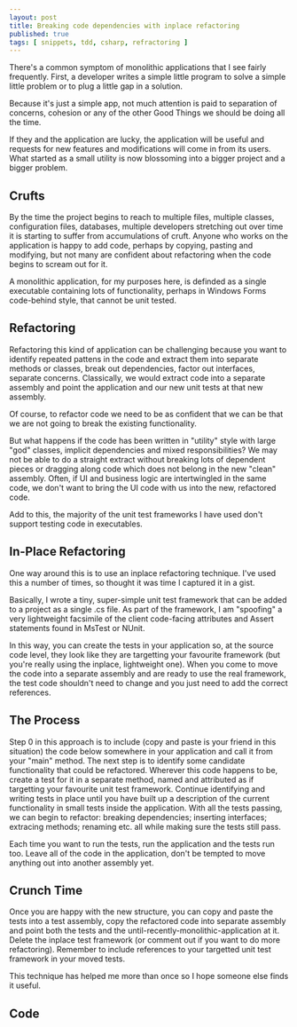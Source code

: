 ```yaml
---
layout: post
title: Breaking code dependencies with inplace refactoring
published: true
tags: [ snippets, tdd, csharp, refractoring ]
---
```


There's a common symptom of monolithic applications that I see fairly 
frequently. First, a developer writes a simple little program to solve a 
simple little problem or to plug a little gap in a solution.

Because it's just a simple app, not much attention is paid to separation 
of concerns, cohesion or any of the other Good Things we should be doing 
all the time.

If they and the application are lucky, the application will be useful and 
requests for new features and modifications will come in from its users. 
What started as a small utility is now blossoming into a bigger project and 
a bigger problem.

## Crufts
By the time the project begins to reach to multiple files, multiple classes, 
configuration files, databases, multiple developers stretching out over time 
it is starting to suffer from accumulations of cruft. Anyone who works on 
the application is happy to add code, perhaps by copying, pasting and modifying, 
but not many are confident about refactoring when the code begins to scream 
out for it.

A monolithic application, for my purposes here, is definded as a single executable 
containing lots of functionality, perhaps in Windows Forms code-behind style, 
that cannot be unit tested. 

## Refactoring
Refactoring this kind of application can be challenging because you want 
to identify repeated pattens in the code and extract them into separate methods 
or classes, break out dependencies, factor out interfaces, separate concerns. 
Classically, we would extract code into a separate assembly and point the 
application and our new unit tests at that new assembly. 

Of course, to refactor code we need to be as confident that we can be that 
we are not going to break the existing functionality. 

But what happens if the code has been written in "utility" style with large "god" 
classes, implicit dependencies and mixed responsibilities? We may not be able 
to do a straight extract without breaking lots of dependent pieces or dragging 
along code which does not belong in the new "clean" assembly. Often, if UI 
and business logic are intertwingled in the same code, we don't want to bring 
the UI code with us into the new, refactored code. 

Add to this, the majority of the unit test frameworks I have used don't 
support testing code in executables.

## In-Place Refactoring

One way around this is to use an inplace refactoring technique. I've used this 
a number of times, so thought it was time I captured it in a gist. 

Basically, I wrote a tiny, super-simple unit test framework that can be added 
to a project as a single .cs file. As part of the framework, I am "spoofing" a 
very lightweight facsimile of the client code-facing attributes and Assert 
statements found in MsTest or NUnit. 

In this way, you can create the tests in your application so, at the source 
code level, they look like they are targetting your favourite framework (but 
you're really using the inplace, lightweight one). When you come to move the 
code into a separate assembly and are ready to use the real framework, the 
test code shouldn't need to change and you just need to add the correct references.
 
## The Process

Step 0 in this approach is to include (copy and paste is your friend in this situation) 
the code below somewhere in your application and call it from your "main" method. 
The next step is to identify some candidate functionality that could be refactored. Wherever this 
code happens to be, create a test for it in a separate method, named and attributed
as if targetting your favourite unit test framework. Continue identifying and writing tests
in place until you have built up a description of the current functionality in small tests 
inside the application. With all the tests passing, we can begin to refactor:
breaking dependencies; inserting interfaces; extracing methods; renaming etc. all while 
making sure the tests still pass. 

Each time you want to run the tests, run the application and the tests run too.
Leave all of the code in the application, don't be tempted to move anything out 
into another assembly yet.

## Crunch Time

Once you are happy with the new structure, you can copy and paste the tests into 
a test assembly, copy the refactored code into separate assembly and point both the 
tests and the until-recently-monolithic-application at it. Delete the inplace test 
framework (or comment out if you want to do more refactoring). Remember to include 
references to your targetted unit test framework in your moved tests.

This technique has helped me more than once so I hope someone else finds it useful.

## Code

<script src="https://gist.github.com/deejaygraham/758be0abcea99f122c4c.js"></script>

